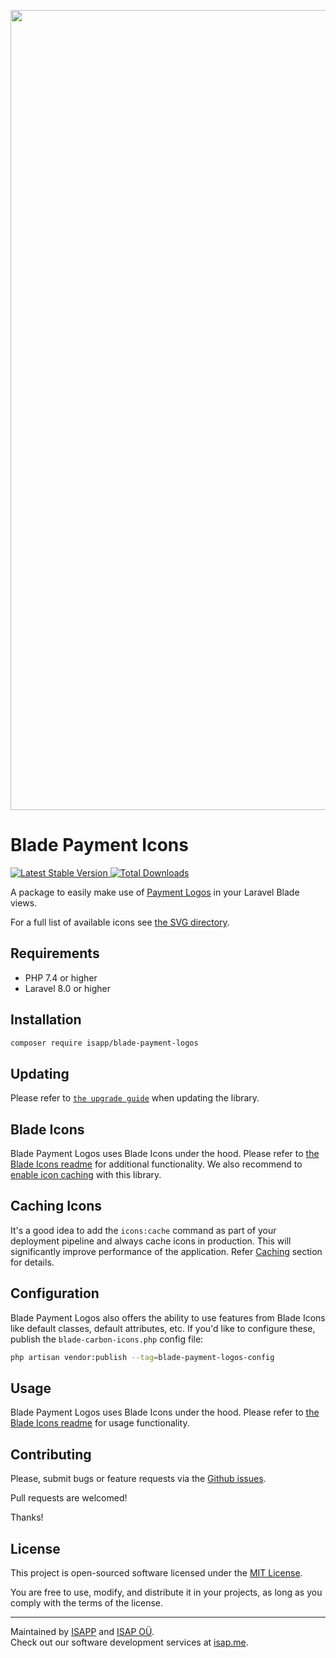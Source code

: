 <p align="center">
    <img src="./socialcard-blade-carbon-icons.png" width="1280" title="Social Card Blade Payment Logos">
</p>

# Blade Payment Icons

<a href="https://packagist.org/packages/isapp/blade-payment-icons">
    <img src="https://img.shields.io/packagist/v/isapp/blade-payment-icons" alt="Latest Stable Version">
</a>
<a href="https://packagist.org/packages/isapp/blade-payment-icons">
    <img src="https://img.shields.io/packagist/dt/isapp/blade-payment-icons" alt="Total Downloads">
</a>

A package to easily make use of [Payment Logos](https://github.com/datatrans/payment-logos) in your Laravel Blade views.

For a full list of available icons see [the SVG directory](resources/svg).

## Requirements

- PHP 7.4 or higher
- Laravel 8.0 or higher

## Installation

```bash
composer require isapp/blade-payment-logos
```

## Updating

Please refer to [`the upgrade guide`](https://github.com/driesvints/blade-icons?tab=readme-ov-file#upgrading) when updating the library.

## Blade Icons

Blade Payment Logos uses Blade Icons under the hood. Please refer to [the Blade Icons readme](https://github.com/blade-ui-kit/blade-icons) for additional functionality. We also recommend to [enable icon caching](https://github.com/blade-ui-kit/blade-icons#caching) with this library.

## Caching Icons

It's a good idea to add the `icons:cache` command as part of your deployment pipeline and always cache icons in production. This will significantly improve performance of the application. Refer [Caching](https://github.com/driesvints/blade-icons?tab=readme-ov-file#caching) section for details.

## Configuration

Blade Payment Logos also offers the ability to use features from Blade Icons like default classes, default attributes, etc. If you'd like to configure these, publish the `blade-carbon-icons.php` config file:

```bash
php artisan vendor:publish --tag=blade-payment-logos-config
```

## Usage

Blade Payment Logos uses Blade Icons under the hood. Please refer to [the Blade Icons readme](https://github.com/driesvints/blade-icons?tab=readme-ov-file#usage) for usage functionality.

## Contributing

Please, submit bugs or feature requests via the [Github issues](https://github.com/isap-ou/blade-payment-logos/issues).

Pull requests are welcomed!

Thanks!

## License

This project is open-sourced software licensed under the [MIT License](https://opensource.org/licenses/MIT).

You are free to use, modify, and distribute it in your projects, as long as you comply with the terms of the license.

---

Maintained by [ISAPP](https://isapp.be) and [ISAP OÜ](https://isap.me).  
Check out our software development services at [isap.me](https://isap.me).